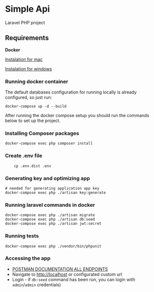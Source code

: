 # Simple Api

Laravel PHP project 

## Requirements

**Docker**

[Instalation for mac](https://docs.docker.com/docker-for-mac/install/)

[Instalation for windows](https://docs.docker.com/docker-for-windows/install/)


### Running docker container

The default databases configuration for running locally is already configured, so just run:

```
docker-compose up -d --build
```


After running the docker compose setup you should run the commands below to set up the project.

### Installing Composer packages

```
docker-compose exec php composer install
```

### Create .env file
```
    cp .env.dist .env
```

### Generating key and optimizing app
```
# needed for generating application app key 
docker-compose exec php ./artisan key:generate
```

### Running laravel commands in docker
```
docker-compose exec php ./artisan migrate
docker-compose exec php ./artisan db:seed
docker-compose exec php ./artisan jwt:secret
```

### Running tests
```
docker-compose exec php ./vendor/bin/phpunit
```

### Accessing the app

- [POSTMAN DOCUMENTATION ALL ENDPOINTS](https://documenter.getpostman.com/view/702958/S1EQUdg5)
- Navigate to [http://localhost](http://localhost) or configurated custom url
- Login - if `db:seed` command has been run, you can login with `admin`/`admin` credentials)